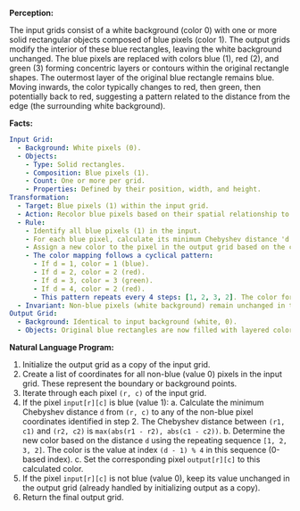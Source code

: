 **Perception:**

The input grids consist of a white background (color 0) with one or more solid rectangular objects composed of blue pixels (color 1). The output grids modify the interior of these blue rectangles, leaving the white background unchanged. The blue pixels are replaced with colors blue (1), red (2), and green (3) forming concentric layers or contours within the original rectangle shapes. The outermost layer of the original blue rectangle remains blue. Moving inwards, the color typically changes to red, then green, then potentially back to red, suggesting a pattern related to the distance from the edge (the surrounding white background).

**Facts:**


```yaml
Input Grid:
  - Background: White pixels (0).
  - Objects:
    - Type: Solid rectangles.
    - Composition: Blue pixels (1).
    - Count: One or more per grid.
    - Properties: Defined by their position, width, and height.
Transformation:
  - Target: Blue pixels (1) within the input grid.
  - Action: Recolor blue pixels based on their spatial relationship to the background.
  - Rule:
    - Identify all blue pixels (1) in the input.
    - For each blue pixel, calculate its minimum Chebyshev distance 'd' to the nearest non-blue (white, 0) pixel. (Chebyshev distance considers orthogonal and diagonal neighbors as distance 1).
    - Assign a new color to the pixel in the output grid based on the calculated distance 'd'.
    - The color mapping follows a cyclical pattern:
      - If d = 1, color = 1 (blue).
      - If d = 2, color = 2 (red).
      - If d = 3, color = 3 (green).
      - If d = 4, color = 2 (red).
      - This pattern repeats every 4 steps: [1, 2, 3, 2]. The color for distance 'd' is given by the element at index `(d-1) % 4` in the sequence [1, 2, 3, 2].
  - Invariant: Non-blue pixels (white background) remain unchanged in the output grid.
Output Grid:
  - Background: Identical to input background (white, 0).
  - Objects: Original blue rectangles are now filled with layered colors (1, 2, 3) according to the distance-based rule. The outermost layer remains blue (1).
```


**Natural Language Program:**

1.  Initialize the output grid as a copy of the input grid.
2.  Create a list of coordinates for all non-blue (value 0) pixels in the input grid. These represent the boundary or background points.
3.  Iterate through each pixel `(r, c)` of the input grid.
4.  If the pixel `input[r][c]` is blue (value 1):
    a.  Calculate the minimum Chebyshev distance `d` from `(r, c)` to any of the non-blue pixel coordinates identified in step 2. The Chebyshev distance between `(r1, c1)` and `(r2, c2)` is `max(abs(r1 - r2), abs(c1 - c2))`.
    b.  Determine the new color based on the distance `d` using the repeating sequence `[1, 2, 3, 2]`. The color is the value at index `(d - 1) % 4` in this sequence (0-based index).
    c.  Set the corresponding pixel `output[r][c]` to this calculated color.
5.  If the pixel `input[r][c]` is not blue (value 0), keep its value unchanged in the output grid (already handled by initializing output as a copy).
6.  Return the final output grid.